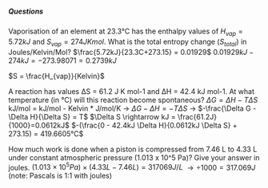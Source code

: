 ##### Questions
Vaporisation of an element at 23.3°C has the enthalpy values of $H_{vap}=5.72kJ$ and $S_{vap}=274JKmol$. What is the total entropy change ($S_{total}$) in Joules/Kelvin/Mol?
$\frac{5.72kJ}{23.3C+273.15} = 0.01929$
$0.01929kJ - 274kJ = -273.98071 = 0.2739kJ$

$S = \frac{H_{vap}}{Kelvin}$

A reaction has values ΔS = 61.2 J K mol-1 and ΔH = 42.4 kJ mol-1. At what temperature (in °C) will this reaction become spontaneous?
$\Delta G = \Delta H - T\Delta S$
kJ/mol = kJ/mol - Kelvin \* J/mol/K
-> $\Delta G - \Delta H = -T\Delta S$
-> $-\frac{\Delta G - \Delta H}{\Delta S} = T$
$\Delta S \rightarrow kJ = \frac{61.2J}{1000}=0.0612kJ$
$-(\frac{0 - 42.4kJ \Delta H}{0.0612kJ \Delta S} + 273.15) = 419.6605°C$

How much work is done when a piston is compressed from 7.46 L to 4.33 L under constant atmospheric pressure (1.013 x 10^5 Pa)? Give your answer in joules.
$(1.013 \times 10^{5}Pa) \times (4.33L-7.46L) = 317069J/L$ $\rightarrow \div 1000 = 317.069J$
(note: Pascals is 1:1 with joules)
